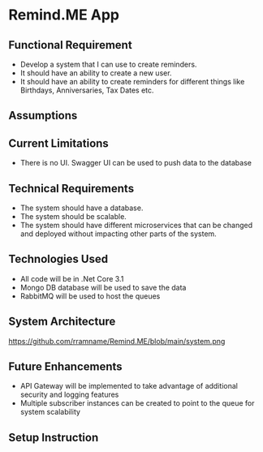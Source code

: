 # Remind.ME App

## Functional Requirement
 * Develop a system that I can use to create reminders.
 * It should have an ability to create a new user.
 * It should have an ability to create reminders for different things like Birthdays, Anniversaries, Tax Dates etc.

## Assumptions

## Current Limitations
 * There is no UI. Swagger UI can be used to push data to the database
 
## Technical Requirements
 * The system should have a database.
 * The system should be scalable.
 * The system should have different microservices that can be changed and deployed without impacting other parts of the system.
 
 ## Technologies Used
 * All code will be in .Net Core 3.1
 * Mongo DB database will be used to save the data
 * RabbitMQ will be used to host the queues 
 
 ## System Architecture
 
 https://github.com/rramname/Remind.ME/blob/main/system.png
 
 ## Future Enhancements
 * API Gateway will be implemented to take advantage of additional   security and logging features
 * Multiple subscriber instances can be created to point to the queue for system scalability
 
 ## Setup Instruction
  
 
